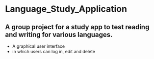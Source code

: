 # Language_Study_Application
## A group project for a study app to test reading and writing for various languages.

* A graphical user interface
* in which users can log in, edit and delete


